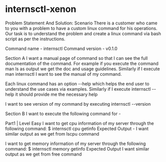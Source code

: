 # internsctl-xenon

Problem Statement And Solution:
Scenario There is a customer who came to you with a problem to have a custom linux command for his operations. Our task is to understand the problem and create a linux command via bash script as per the instructions.

Command name - internsctl
Command version - v0.1.0


Section A
I want a manual page of command so that I can see the full documentation of the command. For example if you execute the command man ls as output we get the doc and usage guidelines. Similarly if I execute man internsctl I want to see the manual of my command.

Each linux command has an option --help which helps the end user to understand the use cases via examples. Similarly if I execute internsctl --help it should provide me the necessary help

I want to see version of my command by executing internsctl --version








Section B
I want to execute the following command for -

Part1 | Level Easy I want to get cpu information of my server through the following command:
$ internsctl cpu getinfo Expected Output - I want similar output as we get from lscpu command

I want to get memory information of my server through the following command: $ internsctl memory getinfo Expected Output I want similar output as we get from free command
